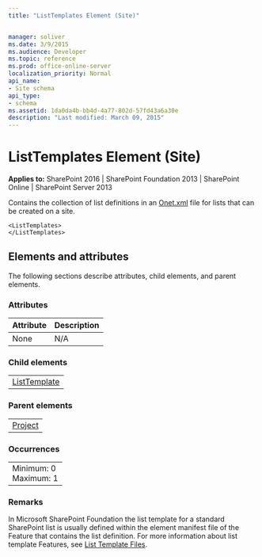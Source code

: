 ```yaml
---
title: "ListTemplates Element (Site)"


manager: soliver
ms.date: 3/9/2015
ms.audience: Developer
ms.topic: reference
ms.prod: office-online-server
localization_priority: Normal
api_name:
- Site schema
api_type:
- schema
ms.assetid: 1da0da4b-bb4d-4a77-802d-57fd43a6a30e
description: "Last modified: March 09, 2015"
---
```


# ListTemplates Element (Site)

 
  
 **Applies to:** SharePoint 2016 | SharePoint Foundation 2013 | SharePoint Online | SharePoint Server 2013
  
Contains the collection of list definitions in an [Onet.xml](http://msdn.microsoft.com/library/b99d6657-d9ae-4135-a43c-c58cdfcdc6c1%28Office.15%29.aspx) file for lists that can be created on a site. 
  
```
<ListTemplates>
</ListTemplates>
```

## Elements and attributes

The following sections describe attributes, child elements, and parent elements.

### Attributes

|**Attribute**|**Description**|
|:-----|:-----|
|None  <br/> |N/A  <br/> |
   
### Child elements

||
|:-----|
|[ListTemplate](listtemplate-element-site.md)|
   
### Parent elements

||
|:-----|
|[Project](project-element-site.md)|
   
### Occurrences

||
|:-----|
|Minimum: 0  <br/> Maximum: 1  <br/> |
   
### Remarks

In Microsoft SharePoint Foundation the list template for a standard SharePoint list is usually defined within the element manifest file of the Feature that contains the list definition. For more information about list template Features, see [List Template Files](list-template-files.md).
  

